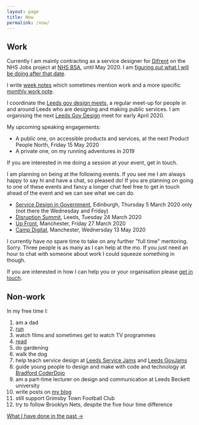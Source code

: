 ```yaml
---
layout: page
title: Now
permalink: /now/
---
```

## Work

Currently I am mainly contracting as a service designer for [Difrent](//difrent.co.uk) on the NHS Jobs project at [NHS BSA](//www.nhsbsa.nhs.uk), until May 2020. I am [figuring out what I will be doing after that date](/work-note-2020-january/).

I write [week notes](/tags/#weeknotes) which sometimes mention work and a more specific [monthly work note](/tags/#work%20notes).

I coordinate the [Leeds gov design meets](/leedsgovdesign/), a regular meet-up for people in and around Leeds who are designing and making public services. I am organising the next [Leeds Gov Design](/leedsgovdesign) meet for early April 2020.

My upcoming speaking engagements:

* A public one, on accessible products and services, at the next Product People North, Friday 15 May 2020
* A private one, on my running adventures in 2019

If you are interested in me doing a session at your event, get in touch.

I am planning on being at the following events. If you see me I am always happy to say hi and have a chat, so pleased do! If you are planning on going to one of these events and fancy a longer chat feel free to get in touch ahead of the event and we can see what we can do.

* [Service Design in Government](https://2020.govservicedesign.net), Edinburgh, Thursday 5 March 2020 only (not there the Wednesday and Friday)
* [Disruption Summit](https://disruptionsummit.co.uk/), Leeds, Tuesday 24 March 2020
* [Up Front](https://upfrontconf.com), Manchester, Friday 27 March 2020
* [Camp Digital](https://www.wearesigma.com/campdigital/2020/), Manchester, Wednersday 13 May 2020

I currently have no spare time to take on any further "full time" mentoring. Sorry. Three people is as many as I can help at the mo. If you just need an hour to chat with someone about work I could squeeze something in though.

If you are interested in how I can help you or your organisation please [get in touch](/contact).

## Non-work

In my free time I:

1. am a dad
2. [run](https://www.strava.com/athletes/41247532)
3. watch films and sometimes get to watch TV programmes
4. [read](https://www.goodreads.com/user/show/4156043-si-wilson)
5. do gardening
6. walk the dog
7. help teach service design at [Leeds Service Jams](//gsjleeds.wordpress.com) and [Leeds GovJams](//leedsgovjam.wordpress.com/)
8. guide young people to design and make with code and technology at [Bradford CoderDojo](//bradford-coderdojo.github.io)
9. am a part-time lecturer on design and communication at Leeds Beckett university
10. write posts on [my blog](/all-posts/)
11. still support Grimsby Town Football Club
12. try to follow Brooklyn Nets, despite the five hour time difference

<a href="/past/" class="more-link">What I have done in the past &rarr;</a>
